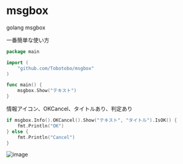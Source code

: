 # msgbox
golang msgbox

一番簡単な使い方
``` go
package main

import (
	"github.com/Tobotobo/msgbox"
)

func main() {
	msgbox.Show("テキスト")
}
```
情報アイコン、OKCancel、タイトルあり、判定あり
``` go
if msgbox.Info().OKCancel().Show("テキスト", "タイトル").IsOK() {
	fmt.Println("OK")
} else {
	fmt.Println("Cancel")
}
```
![image](https://user-images.githubusercontent.com/46508541/127505449-e0c28877-087f-4df7-b8ce-ffe975798ad4.png)
